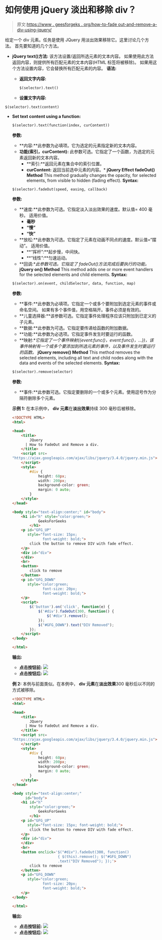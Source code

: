 # 如何使用 jQuery 淡出和移除 div？

> 原文:[https://www . geesforgeks . org/how-to-fade out-and-remove-a-div-using-jquery/](https://www.geeksforgeeks.org/how-to-fadeout-and-remove-a-div-using-jquery/)

给定一个 div 元素。任务是使用 JQuery 用淡出效果移除它。这里讨论几个方法。
首先要知道的几个方法。

*   **jQuery text()方法:**
    该方法设置/返回所选元素的文本内容。
    如果使用此方法返回内容，则提供所有匹配元素的文本内容(HTML 标签将被移除)。
    如果用这个方法设置内容，它会替换所有匹配元素的内容。
    **语法:**
    *   **返回文字内容:**

        ```html
        $(selector).text()

        ```

    *   **设置文字内容:**

```html
$(selector).text(content)

```

*   **Set text content using a function:**

    ```html
    $(selector).text(function(index, curContent))

    ```

    **参数:**

    *   **内容:**此参数为必填项。它为选定的元素指定新的文本内容。
    *   **功能(索引，curContent):** 此参数可选。它指定了一个函数，为选定的元素返回新的文本内容。
        *   **索引:**返回元素在集合中的索引位置。
        *   **curContent:** 返回当前选中元素的内容。*   **jQuery Effect fadeOut() Method**
    This method gradually changes the opacity, for selected elements, from visible to hidden (fading effect).
    **Syntax:**

    ```html
    $(selector).fadeOut(speed, easing, callback)

    ```

    **参数:**

    *   **速度:**此参数为可选。它指定淡入淡出效果的速度。默认值= 400 毫秒。
        适用价值。
        *   **毫秒**
        *   **“慢”**
        *   **“快”**
    *   **放松:**此参数为可选。它指定了元素在动画不同点的速度。默认值=“摆动”。
        适用价值。
        *   **“挥杆”:**起步慢，中间快。
        *   **“线性”:**匀速运动。
    *   **回调:**此参数可选。它指定了 fadeOut()方法完成后要执行的功能。*   **jQuery on() Method**
    This method adds one or more event handlers for the selected elements and child elements.
    **Syntax:**

    ```html
    $(selector).on(event, childSelector, data, function, map)

    ```

    **参数:**

    *   **事件:**此参数为必填项。它指定一个或多个要附加到选定元素的事件或命名空间。
        如果有多个事件值，用空格隔开。事件必须是有效的。
    *   **儿童选择器:**该参数可选。它指定事件处理程序应该只附加到已定义的子元素。
    *   **数据:**此参数为可选。它指定要传递给函数的附加数据。
    *   **功能:**此参数为必选项。它指定事件发生时要运行的函数。
    *   **映射:**它指定了一个事件映射({event:func()，event:func()，…})，该事件映射有一个或多个要添加到所选元素的事件，以及事件发生时要运行的函数。*   **jQuery remove() Method**
    This method removes the selected elements, including all text and child nodes along with the data and events of the selected elements.
    **Syntax:**

    ```html
    $(selector).remove(selector)

    ```

    **参数:**

    *   **事件:**此参数可选。它指定要删除的一个或多个元素。使用逗号作为分隔符删除多个元素。

    **示例 1:** 在本示例中， **div 元素**在**淡出效果**持续 300 毫秒后被移除。

    ```html
    <!DOCTYPE HTML>
    <html>

    <head>
        <title>
            JQuery 
          | How to FadeOut and Remove a div.
        </title>
        <script src=
    "https://ajax.googleapis.com/ajax/libs/jquery/3.4.0/jquery.min.js">
        </script>
        <style>
            #div {
                height: 60px;
                width: 200px;
                background-color: green;
                margin: 0 auto;
            }
        </style>
    </head>

    <body style="text-align:center;" id="body">
        <h1 id="h" style="color:green;">  
                GeeksForGeeks  
            </h1>
        <p id="GFG_UP" 
           style="font-size: 15px; 
                  font-weight: bold;">
            click the button to remove DIV with fade effect.
        </p>
        <div id="div">
        </div>
        <br>
        <button>
            click to remove
        </button>
        <p id="GFG_DOWN" 
           style="color:green; 
                  font-size: 20px; 
                  font-weight: bold;">
        </p>
        <script>
            $('button').on('click', function(e) {
                $('#div').fadeOut(300, function() {
                    $('#div').remove();
                });
                $("#GFG_DOWN").text("DIV Removed");
            });
        </script>
    </body>

    </html>
    ```

    **输出:**

    *   **点击按钮前:**
        ![](img/0673f709b7ee39f1e5d6664b99885f94.png)
    *   **点击按钮后:**
        ![](img/8d04406be8c14d0243ccef29eea31b32.png)

    **例 2:** 本例与前面类似。在本例中， **div 元素**在**淡出效果**300 毫秒后以不同的方式被移除。

    ```html
    <!DOCTYPE HTML>
    <html>

    <head>
        <title>
            JQuery 
          | How to FadeOut and Remove a div.
        </title>
        <script src=
    "https://ajax.googleapis.com/ajax/libs/jquery/3.4.0/jquery.min.js">
        </script>
        <style>
            #div {
                height: 60px;
                width: 200px;
                background-color: green;
                margin: 0 auto;
            }
        </style>
    </head>

    <body style="text-align:center;" 
          id="body">
        <h1 id="h" 
            style="color:green;">  
                GeeksForGeeks  
            </h1>
        <p id="GFG_UP" 
           style="font-size: 15px; font-weight: bold;">
            click the button to remove DIV with fade effect.
        </p>
        <div id="div">
        </div>
        <br>
        <button onclick='$("#div").fadeOut(300, function() 
                         { $(this).remove(); $("#GFG_DOWN")
                         .text("DIV Removed"); });'>
            click to remove
        </button>
        <p id="GFG_DOWN"
           style="color:green;
                  font-size: 20px; 
                  font-weight: bold;">
        </p>
    </body>

    </html>
    ```

    **输出:**

    *   **点击按钮前:**
        ![](img/0673f709b7ee39f1e5d6664b99885f94.png)
    *   **点击按钮后:**
        ![](img/8d04406be8c14d0243ccef29eea31b32.png)